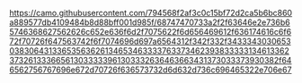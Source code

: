 https://camo.githubusercontent.com/794568f2af3c0c15bf72d2ca5b6bc860a889577db4109484b8d88bff001d985f/68747470733a2f2f63646e2e736b65746368627562626c652e636f6d2f7075622f6d656469612f636174616c6f672f70726f647563742f6f7074696d697a6564312f342f332f343334303065303830643133653563626134653463333763373462393833333134613362373261333665613033333961303332636463663431373033373930382f646562756767696e672d70726f636573732d6d632d736c696465322e706e67
